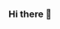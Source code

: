 ### Hi there 👋

<!--
**aprijunaidi/aprijunaidi** is a ✨ _special_ ✨ repository because its `README.md` (this file) appears on your GitHub profile.

Here are some ideas to get you started:

- 🔭 I’m currently working on my own company
- 🌱 I’m currently learning Phd in Computing
- 👯 I’m looking to collaborate on AI reseach
- 🤔 I’m looking for help with ...
- 💬 Ask me about ...
- 📫 How to reach me: please send me email : apri.junaidi@gmail.com
- 😄 Pronouns: ...
- ⚡ Fun fact: ...
-->
